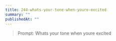 ```yaml
---
title: 244-whats-your-tone-when-youre-excited
summary: ""
publishedAt: ""
---
```


> Prompt: Whats your tone when youre excited

